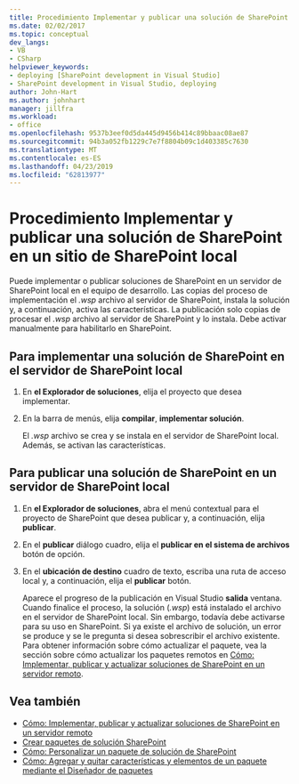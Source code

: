 ```yaml
---
title: Procedimiento Implementar y publicar una solución de SharePoint en un sitio de SharePoint Local | Documentos de Microsoft
ms.date: 02/02/2017
ms.topic: conceptual
dev_langs:
- VB
- CSharp
helpviewer_keywords:
- deploying [SharePoint development in Visual Studio]
- SharePoint development in Visual Studio, deploying
author: John-Hart
ms.author: johnhart
manager: jillfra
ms.workload:
- office
ms.openlocfilehash: 9537b3eef0d5da445d9456b414c89bbaac08ae87
ms.sourcegitcommit: 94b3a052fb1229c7e7f8804b09c1d403385c7630
ms.translationtype: MT
ms.contentlocale: es-ES
ms.lasthandoff: 04/23/2019
ms.locfileid: "62813977"
---
```

# <a name="how-to-deploy-and-publish-a-sharepoint-solution-to-a-local-sharepoint-site"></a>Procedimiento Implementar y publicar una solución de SharePoint en un sitio de SharePoint local
  Puede implementar o publicar soluciones de SharePoint en un servidor de SharePoint local en el equipo de desarrollo. Las copias del proceso de implementación el *.wsp* archivo al servidor de SharePoint, instala la solución y, a continuación, activa las características. La publicación solo copias de procesar el *.wsp* archivo al servidor de SharePoint y lo instala. Debe activar manualmente para habilitarlo en SharePoint.

## <a name="to-deploy-a-sharepoint-solution-to-the-local-sharepoint-server"></a>Para implementar una solución de SharePoint en el servidor de SharePoint local

1. En **el Explorador de soluciones**, elija el proyecto que desea implementar.

2. En la barra de menús, elija **compilar**, **implementar solución**.

     El *.wsp* archivo se crea y se instala en el servidor de SharePoint local. Además, se activan las características.

## <a name="to-publish-a-sharepoint-solution-to-a-local-sharepoint-server"></a>Para publicar una solución de SharePoint en un servidor de SharePoint local

1. En **el Explorador de soluciones**, abra el menú contextual para el proyecto de SharePoint que desea publicar y, a continuación, elija **publicar**.

2. En el **publicar** diálogo cuadro, elija el **publicar en el sistema de archivos** botón de opción.

3. En el **ubicación de destino** cuadro de texto, escriba una ruta de acceso local y, a continuación, elija el **publicar** botón.

     Aparece el progreso de la publicación en Visual Studio **salida** ventana. Cuando finalice el proceso, la solución (*.wsp*) está instalado el archivo en el servidor de SharePoint local. Sin embargo, todavía debe activarse para su uso en SharePoint. Si ya existe el archivo de solución, un error se produce y se le pregunta si desea sobrescribir el archivo existente. Para obtener información sobre cómo actualizar el paquete, vea la sección sobre cómo actualizar los paquetes remotos en [Cómo: Implementar, publicar y actualizar soluciones de SharePoint en un servidor remoto](../sharepoint/how-to-deploy-publish-and-upgrade-sharepoint-solutions-on-a-remote-server.md).

## <a name="see-also"></a>Vea también
- [Cómo: Implementar, publicar y actualizar soluciones de SharePoint en un servidor remoto](../sharepoint/how-to-deploy-publish-and-upgrade-sharepoint-solutions-on-a-remote-server.md)
- [Crear paquetes de solución SharePoint](../sharepoint/creating-sharepoint-solution-packages.md)
- [Cómo: Personalizar un paquete de solución de SharePoint](../sharepoint/how-to-customize-a-sharepoint-solution-package.md)
- [Cómo: Agregar y quitar características y elementos de un paquete mediante el Diseñador de paquetes](../sharepoint/how-to-add-and-remove-features-and-items-to-a-package-by-using-the-package-designer.md)
